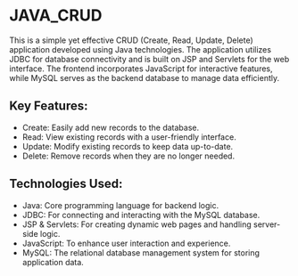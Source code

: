 # JAVA_CRUD

This is a simple yet effective CRUD (Create, Read, Update, Delete) application developed using Java technologies. The application utilizes JDBC for database connectivity and is built on JSP and Servlets for the web interface. The frontend incorporates JavaScript for interactive features, while MySQL serves as the backend database to manage data efficiently.

## Key Features:
- Create: Easily add new records to the database.
- Read: View existing records with a user-friendly interface.
- Update: Modify existing records to keep data up-to-date.
- Delete: Remove records when they are no longer needed.
## Technologies Used:
- Java: Core programming language for backend logic.
- JDBC: For connecting and interacting with the MySQL database.
- JSP & Servlets: For creating dynamic web pages and handling server-side logic.
- JavaScript: To enhance user interaction and experience.
- MySQL: The relational database management system for storing application data.
